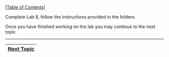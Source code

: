 |[Table of Contents](/00-Table-of-Contents.md)|

Complete Lab 8, follow the instructions provided in the folders.

Once you have finished working on the lab you may continue to the next topic

---

|[Next Topic](/04_ASM_Control_Flow/04_Calls.md)|
|---|
